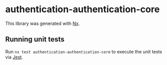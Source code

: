 # authentication-authentication-core

This library was generated with [Nx](https://nx.dev).

## Running unit tests

Run `nx test authentication-authentication-core` to execute the unit tests via [Jest](https://jestjs.io).
